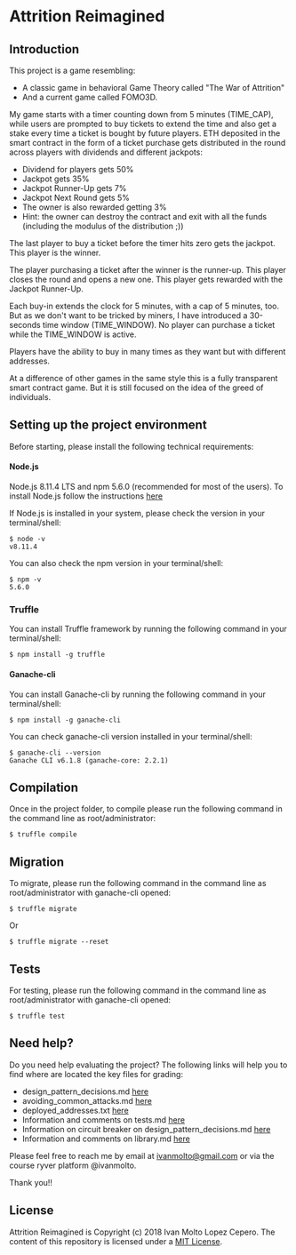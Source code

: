 # Attrition Reimagined

## Introduction

This project is a game resembling: 
* A classic game in behavioral Game Theory called "The War of Attrition" 
* And a current game called FOMO3D.

My game starts with a timer counting down from 5 minutes (TIME_CAP), while users are prompted to buy tickets to extend the time and also get a stake every time a ticket is bought by future players.
ETH deposited in the smart contract in the form of a ticket purchase gets distributed in the round across players with dividends and different jackpots:
* Dividend for players gets 50%
* Jackpot gets 35%
* Jackpot Runner-Up gets 7%
* Jackpot Next Round gets 5%
* The owner is also rewarded getting 3%
* Hint: the owner can destroy the contract and exit with all the funds (including the modulus of the distribution ;))

The last player to buy a ticket before the timer hits zero gets the jackpot. This player is the winner.

The player purchasing a ticket after the winner is the runner-up. This player closes the round and opens a new one. This player gets rewarded with the Jackpot Runner-Up.

Each buy-in extends the clock for 5 minutes, with a cap of 5 minutes, too.
But as we don't want to be tricked by miners, I have introduced a 30-seconds time window (TIME_WINDOW).
No player can purchase a ticket while the TIME_WINDOW is active.

Players have the ability to buy in many times as they want but with different addresses.

At a difference of other games in the same style this is a fully transparent smart contract game.
But it is still focused on the idea of the greed of individuals.


## Setting up the project environment
Before starting, please install the following technical requirements:
#### Node.js
Node.js 8.11.4 LTS and npm 5.6.0 (recommended for most of the users). 
To install Node.js follow the instructions [here](https://nodejs.org/en/)

If Node.js is installed in your system, please check the version in your terminal/shell:
```
$ node -v
v8.11.4
``` 
You can also check the npm version in your terminal/shell:
```
$ npm -v
5.6.0
```
### Truffle
You can install Truffle framework by running the following command in your terminal/shell:
```
$ npm install -g truffle
```
#### Ganache-cli
You can install Ganache-cli by running the following command in your terminal/shell:
```
$ npm install -g ganache-cli
```
You can check ganache-cli version installed in your terminal/shell:
```
$ ganache-cli --version
Ganache CLI v6.1.8 (ganache-core: 2.2.1)
```

## Compilation
Once in the project folder, to compile please run the following command in the command line as root/administrator:
```
$ truffle compile
```

## Migration
To migrate, please run the following command in the command line as root/administrator with ganache-cli opened:
```
$ truffle migrate
```
Or
```
$ truffle migrate --reset
```

## Tests
For testing, please run the following command in the command line as root/administrator with ganache-cli opened:
```
$ truffle test
```

## Need help?
Do you need help evaluating the project?
The following links will help you to find where are located the key files for grading:
* design_pattern_decisions.md [here](www.)
* avoiding_common_attacks.md [here](www.)
* deployed_addresses.txt [here](www.)
* Information and comments on tests.md [here](www.)
* Information on circuit breaker on design_pattern_decisions.md [here](www.)
* Information and comments on library.md [here](www.)


Please feel free to reach me by email at ivanmolto@gmail.com or via the course ryver platform @ivanmolto.

Thank you!!


## License
Attrition Reimagined is Copyright (c) 2018 Ivan Molto Lopez Cepero.
The content of this repository is licensed under a [MIT License](https://github.com/ivanmolto/developer-program-consensys-2018/blob/master/LICENSE).
